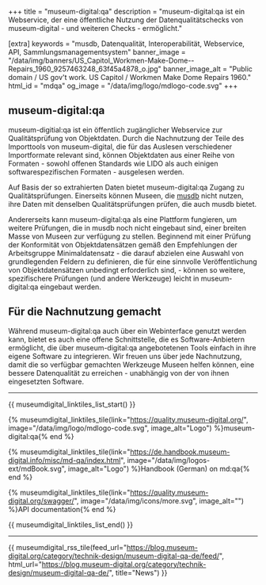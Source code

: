 +++
title = "museum-digital:qa"
description = "museum-digital:qa ist ein Webservice, der eine öffentliche Nutzung der Datenqualitätschecks von museum-digital - und weiteren Checks - ermöglicht."

[extra]
keywords = "musdb, Datenqualität, Interoperabilität, Webservice, API, Sammlungsmanagementsystem"
banner_image = "/data/img/banners/US_Capitol_Workmen-Make-Dome--Repairs_1960_9257463248_63f45a4878_o.jpg"
banner_image_alt = "Public domain / US gov't work. US Capitol / Workmen Make Dome Repairs 1960."
html_id = "mdqa"
og_image = "/data/img/logo/mdlogo-code.svg"
+++

## museum-digital:qa

museum-digitial:qa ist ein öffentlich zugänglicher Webservice zur Qualitätsprüfung von Objektdaten. Durch die Nachnutzung der Teile des Importtools von museum-digital, die für das Auslesen verschiedener Importformate relevant sind, können Objektdaten aus einer Reihe von Formaten - sowohl offenen Standards wie LIDO als auch einigen softwarespezifischen Formaten - ausgelesen werden.

Auf Basis der so extrahierten Daten bietet museum-digital:qa Zugang zu Qualitätsprüfungen. Einerseits können Museen, die [musdb](./musdb) nicht nutzen, ihre Daten mit denselben Qualitätsprüfungen prüfen, die auch musdb bietet.

Andererseits kann museum-digital:qa als eine Plattform fungieren, um weitere Prüfungen, die in musdb noch nicht eingebaut sind, einer breiten Masse von Museen zur verfügung zu stellen. Beginnend mit einer Prüfung der Konformität von Objektdatensätzen gemäß den Empfehlungen der Arbeitsgruppe Minimaldatensatz - die darauf abzielen eine Auswahl von grundlegenden Feldern zu definieren, die für eine sinnvolle Veröffentlichung von Objektdatensätzen unbedingt erforderlich sind, - können so weitere, spezifischere Prüfungen (und andere Werkzeuge) leicht in museum-digital:qa eingebaut werden.

## Für die Nachnutzung gemacht

Während museum-digital:qa auch über ein Webinterface genutzt werden kann, bietet es auch eine offene Schnittstelle, die es Software-Anbietern ermöglicht, die über museum-digital:qa angebotetenen Tools einfach in ihre eigene Software zu integrieren. Wir freuen uns über jede Nachnutzung, damit die so verfügbar gemachten Werkzeuge Museen helfen können, eine bessere Datenqualität zu erreichen - unabhängig von der von ihnen eingesetzten Software.

----

{{ museumdigital_linktiles_list_start() }}

{% museumdigital_linktiles_tile(link="https://quality.museum-digital.org/",
    image="/data/img/logo/mdlogo-code.svg",
    image_alt="Logo") %}museum-digital:qa{% end %}

{% museumdigital_linktiles_tile(link="https://de.handbook.museum-digital.info/misc/md-qa/index.html",
    image="/data/img/logos-ext/mdBook.svg",
    image_alt="Logo") %}Handbook (German) on md:qa{% end %}

{% museumdigital_linktiles_tile(link="https://quality.museum-digital.org/swagger/",
    image="/data/img/icons/more.svg",
    image_alt="") %}API documentation{% end %}

{{ museumdigital_linktiles_list_end() }}

----

{{ museumdigital_rss_tile(feed_url="https://blog.museum-digital.org/category/technik-design/museum-digital-qa-de/feed/",
    html_url="https://blog.museum-digital.org/category/technik-design/museum-digital-qa-de/",
    title="News") }}
